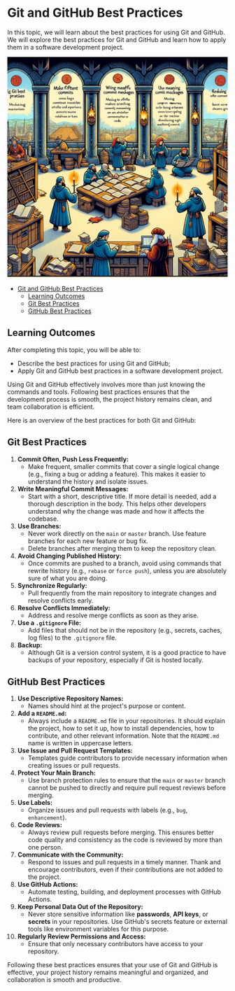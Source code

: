 # Git and GitHub Best Practices

In this topic, we will learn about the best practices for using Git and GitHub. We will explore the best practices for Git and GitHub and learn how to apply them in a software development project.

![Git Best Practices](Git-Best-Practices.webp)

- [Git and GitHub Best Practices](#git-and-github-best-practices)
  - [Learning Outcomes](#learning-outcomes)
  - [Git Best Practices](#git-best-practices)
  - [GitHub Best Practices](#github-best-practices)

## Learning Outcomes

After completing this topic, you will be able to:

- Describe the best practices for using Git and GitHub;
- Apply Git and GitHub best practices in a software development project.

Using Git and GitHub effectively involves more than just knowing the commands and tools. Following best practices ensures that the development process is smooth, the project history remains clean, and team collaboration is efficient.

Here is an overview of the best practices for both Git and GitHub:

## Git Best Practices

1. **Commit Often, Push Less Frequently:**
   - Make frequent, smaller commits that cover a single logical change (e.g., fixing a bug or adding a feature). This makes it easier to understand the history and isolate issues.
2. **Write Meaningful Commit Messages:**
   - Start with a short, descriptive title. If more detail is needed, add a thorough description in the body. This helps other developers understand why the change was made and how it affects the codebase.
3. **Use Branches:**
   - Never work directly on the `main` or `master` branch. Use feature branches for each new feature or bug fix.
   - Delete branches after merging them to keep the repository clean.
4. **Avoid Changing Published History:**
   - Once commits are pushed to a branch, avoid using commands that rewrite history (e.g., `rebase` or `force push`), unless you are absolutely sure of what you are doing.
5. **Synchronize Regularly:**
   - Pull frequently from the main repository to integrate changes and resolve conflicts early.
6. **Resolve Conflicts Immediately:**
   - Address and resolve merge conflicts as soon as they arise.
7. **Use a `.gitignore` File:**
   - Add files that should not be in the repository (e.g., secrets, caches, log files) to the `.gitignore` file.
8. **Backup:**
   - Although Git is a version control system, it is a good practice to have backups of your repository, especially if Git is hosted locally.

## GitHub Best Practices

1. **Use Descriptive Repository Names:**
   - Names should hint at the project's purpose or content.
2. **Add a `README.md`:**
   - Always include a `README.md` file in your repositories. It should explain the project, how to set it up, how to install dependencies, how to contribute, and other relevant information. Note that the `README.md` name is written in uppercase letters.
3. **Use Issue and Pull Request Templates:**
   - Templates guide contributors to provide necessary information when creating issues or pull requests.
4. **Protect Your Main Branch:**
   - Use branch protection rules to ensure that the `main` or `master` branch cannot be pushed to directly and require pull request reviews before merging.
5. **Use Labels:**
   - Organize issues and pull requests with labels (e.g., `bug`, `enhancement`).
6. **Code Reviews:**
   - Always review pull requests before merging. This ensures better code quality and consistency as the code is reviewed by more than one person.
7. **Communicate with the Community:**
   - Respond to issues and pull requests in a timely manner. Thank and encourage contributors, even if their contributions are not added to the project.
8. **Use GitHub Actions:**
   - Automate testing, building, and deployment processes with GitHub Actions.
9. **Keep Personal Data Out of the Repository:**
   - Never store sensitive information like **passwords**, **API keys**, or **secrets** in your repositories. Use GitHub's secrets feature or external tools like environment variables for this purpose.
10. **Regularly Review Permissions and Access:**
    - Ensure that only necessary contributors have access to your repository.

Following these best practices ensures that your use of Git and GitHub is effective, your project history remains meaningful and organized, and collaboration is smooth and productive.
